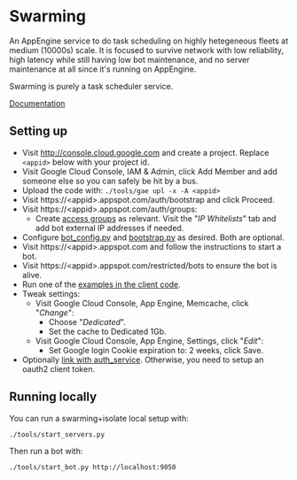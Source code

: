 # Swarming

An AppEngine service to do task scheduling on highly hetegeneous fleets at
medium (10000s) scale. It is focused to survive network with low reliability,
high latency while still having low bot maintenance, and no server maintenance
at all since it's running on AppEngine.

Swarming is purely a task scheduler service.

[Documentation](doc)


## Setting up

*   Visit http://console.cloud.google.com and create a project. Replace
    `<appid>` below with your project id.
*   Visit Google Cloud Console, IAM & Admin, click Add Member and add someone
    else so you can safely be hit by a bus.
*   Upload the code with: `./tools/gae upl -x -A <appid>`
*   Visit https://\<appid\>.appspot.com/auth/bootstrap and click Proceed.
*   Visit https://\<appid\>.appspot.com/auth/groups:
    *   Create [access groups](doc/Access-Groups.md) as relevant. Visit the "_IP
        Whitelists_" tab and add bot external IP addresses if needed.
*   Configure [bot_config.py](swarming_bot/config/bot_config.py) and
    [bootstrap.py](swarming_bot/config/bootstrap.py) as desired. Both are
    optional.
*   Visit https://\<appid\>.appspot.com and follow the instructions to start a
    bot.
*   Visit https://\<appid\>.appspot.com/restricted/bots to ensure the bot is
    alive.
*   Run one of the [examples in the client code](../../client/example).
*   Tweak settings:
    *   Visit Google Cloud Console, App Engine, Memcache, click "_Change_":
        *   Choose "_Dedicated_".
        *   Set the cache to Dedicated 1Gb.
    *   Visit Google Cloud Console, App Engine, Settings, click "_Edit_":
        *   Set Google login Cookie expiration to: 2 weeks, click Save.
*   Optionally [link with
    auth_service](../auth_service#linking-isolate-or-swarming-to-auth_service).
    Otherwise, you need to setup an oauth2 client token.


## Running locally

You can run a swarming+isolate local setup with:

    ./tools/start_servers.py

Then run a bot with:

    ./tools/start_bot.py http://localhost:9050
